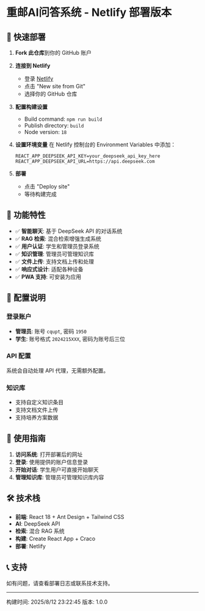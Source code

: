 # 重邮AI问答系统 - Netlify 部署版本

## 🚀 快速部署

1. **Fork 此仓库**到你的 GitHub 账户

2. **连接到 Netlify**
   - 登录 [Netlify](https://netlify.com)
   - 点击 "New site from Git"
   - 选择你的 GitHub 仓库

3. **配置构建设置**
   - Build command: `npm run build`
   - Publish directory: `build`
   - Node version: `18`

4. **设置环境变量**
   在 Netlify 控制台的 Environment Variables 中添加：
   ```
   REACT_APP_DEEPSEEK_API_KEY=your_deepseek_api_key_here
   REACT_APP_DEEPSEEK_API_URL=https://api.deepseek.com
   ```

5. **部署**
   - 点击 "Deploy site"
   - 等待构建完成

## 🎯 功能特性

- ✅ **智能聊天**: 基于 DeepSeek API 的对话系统
- ✅ **RAG 检索**: 混合检索增强生成系统
- ✅ **用户认证**: 学生和管理员登录系统
- ✅ **知识管理**: 管理员可管理知识库
- ✅ **文件上传**: 支持文档上传和处理
- ✅ **响应式设计**: 适配各种设备
- ✅ **PWA 支持**: 可安装为应用

## 🔧 配置说明

### 登录账户
- **管理员**: 账号 `cqupt`, 密码 `1950`
- **学生**: 账号格式 `2024215XXX`, 密码为账号后三位

### API 配置
系统会自动处理 API 代理，无需额外配置。

### 知识库
- 支持自定义知识条目
- 支持文档文件上传
- 支持培养方案数据

## 📱 使用指南

1. **访问系统**: 打开部署后的网址
2. **登录**: 使用提供的账户信息登录
3. **开始对话**: 学生用户可直接开始聊天
4. **管理知识库**: 管理员可管理知识库内容

## 🛠️ 技术栈

- **前端**: React 18 + Ant Design + Tailwind CSS
- **AI**: DeepSeek API
- **检索**: 混合 RAG 系统
- **构建**: Create React App + Craco
- **部署**: Netlify

## 📞 支持

如有问题，请查看部署日志或联系技术支持。

---
构建时间: 2025/8/12 23:22:45
版本: 1.0.0

